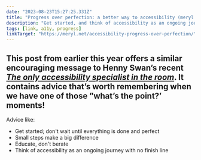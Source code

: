 ```yaml
---
date: "2023-08-23T15:27:25.331Z"
title: "Progress over perfection: a better way to accessibility (meryl.net)"
description: "Get started, and think of accessibility as an ongoing journey with no finish line."
tags: [link, a11y, progress]
linkTarget: "https://meryl.net/accessibility-progress-over-perfection/"
---
```

This post from earlier this year offers a similar encouraging message to Henny Swan’s recent [_The only accessibility specialist in the room_](https://fuzzylogic.me/posts/the-only-accessibility-practitioner-in-the-room/). It contains advice that’s worth remembering when we have one of those ”what’s the point?’ moments! 
---

Advice like:

- Get started; don't wait until everything is done and perfect 
- Small steps make a big difference
- Educate, don't berate
- Think of accessibility as an ongoing journey with no finish line
